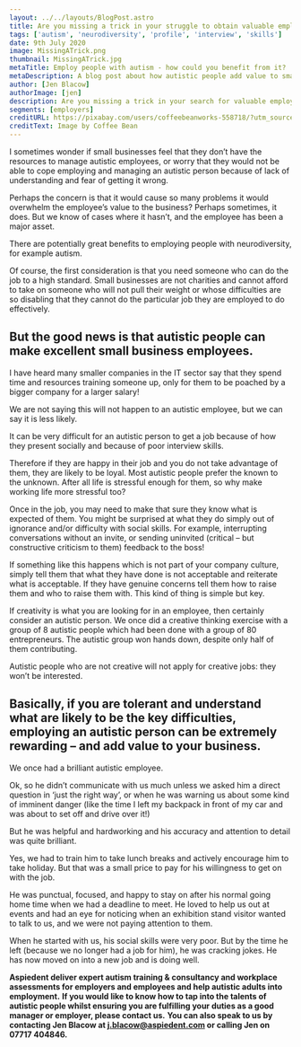 ```yaml
---
layout: ../../layouts/BlogPost.astro
title: Are you missing a trick in your struggle to obtain valuable employees?
tags: ['autism', 'neurodiversity', 'profile', 'interview', 'skills']
date: 9th July 2020
image: MissingATrick.png
thumbnail: MissingATrick.jpg
metaTitle: Employ people with autism - how could you benefit from it?
metaDescription: A blog post about how autistic people add value to small businesses. With the right understanding in place, employing people with autism could be a brilliant move for your small business.
author: [Jen Blacow]
authorImage: [jen]
description: Are you missing a trick in your search for valuable employees? With the right understanding in place, employing people with autism could be a brilliant move for your small business.
segments: [employers]
creditURL: https://pixabay.com/users/coffeebeanworks-558718/?utm_source=link-attribution&utm_medium=referral&utm_campaign=image&utm_content=3449422
creditText: Image by Coffee Bean
---
```

I sometimes wonder if small businesses feel that they don’t have the resources to manage autistic employees, or worry that they would not be able to cope employing and managing an autistic person because of lack of understanding and fear of getting it wrong.

Perhaps the concern is that it would cause so many problems it would overwhelm the employee’s value to the business? Perhaps sometimes, it does. But we know of cases where it hasn’t, and the employee has been a major asset.

There are potentially great benefits to employing people with neurodiversity, for example autism.

Of course, the first consideration is that you need someone who can do the job to a high standard. Small businesses are not charities and cannot afford to take on someone who will not pull their weight or whose difficulties are so disabling that they cannot do the particular job they are employed to do effectively.

## But the good news is that autistic people can make excellent small business employees.
I have heard many smaller companies in the IT sector say that they spend time and resources training someone up, only for them to be poached by a bigger company for a larger salary!

We are not saying this will not happen to an autistic employee, but we can say it is less likely.

It can be very difficult for an autistic person to get a job because of how they present socially and because of poor interview skills.

Therefore if they are happy in their job and you do not take advantage of them, they are likely to be loyal. Most autistic people prefer the known to the unknown. After all life is stressful enough for them, so why make working life more stressful too?

Once in the job, you may need to make that sure they know what is expected of them. You might be surprised at what they do simply out of ignorance and/or difficulty with social skills. For example, interrupting conversations without an invite, or sending uninvited (critical – but constructive criticism to them) feedback to the boss!

If something like this happens which is not part of your company culture, simply tell them that what they have done is not acceptable and reiterate what is acceptable. If they have genuine concerns tell them how to raise them and who to raise them with. This kind of thing is simple but key.

If creativity is what you are looking for in an employee, then certainly consider an autistic person. We once did a creative thinking exercise with a group of 8 autistic people which had been done with a group of 80 entrepreneurs. The autistic group won hands down, despite only half of them contributing.

Autistic people who are not creative will not apply for creative jobs: they won’t be interested.

## Basically, if you are tolerant and understand what are likely to be the key difficulties, employing an autistic person can be extremely rewarding – and add value to your business.
We once had a brilliant autistic employee.

Ok, so he didn’t communicate with us much unless we asked him a direct question in ‘just the right way’, or when he was warning us about some kind of imminent danger (like the time I left my backpack in front of my car and was about to set off and drive over it!)

But he was helpful and hardworking and his accuracy and attention to detail was quite brilliant.

Yes, we had to train him to take lunch breaks and actively encourage him to take holiday. But that was a small price to pay for his willingness to get on with the job.

He was punctual, focused, and happy to stay on after his normal going home time when we had a deadline to meet. He loved to help us out at events and had an eye for noticing when an exhibition stand visitor wanted to talk to us, and we were not paying attention to them.

When he started with us, his social skills were very poor. But by the time he left (because we no longer had a job for him), he was cracking jokes. He has now moved on into a new job and is doing well.

 

**Aspiedent deliver expert autism training & consultancy and workplace assessments for employers and employees and help autistic adults into employment.**
**If you would like to know how to tap into the talents of autistic people whilst ensuring you are fulfilling your duties as a good manager or employer, please contact us.**
**You can also speak to us by contacting Jen Blacow at j.blacow@aspiedent.com or calling Jen on 07717 404846.**